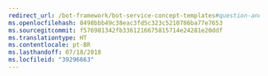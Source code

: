 ```yaml
---
redirect_url: /bot-framework/bot-service-concept-templates#question-and-answer-bot
ms.openlocfilehash: 8498bbb49c38eac3fd5c323c5210786ba77e7653
ms.sourcegitcommit: f576981342fb3361216675815714e24281e20ddf
ms.translationtype: HT
ms.contentlocale: pt-BR
ms.lasthandoff: 07/18/2018
ms.locfileid: "39296663"
---
```

